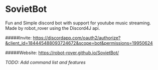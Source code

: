 # SovietBot
Fun and Simple discord bot with support for youtube music streaming.
Made by robot_rover using the Discord4J api.

#####Invite: <https://discordapp.com/oauth2/authorize?&client_id=184445488093724672&scope=bot&permissions=19950624>

#####Website: <https://robot-rover.github.io/SovietBot/>

*TODO: Add command list and features*
